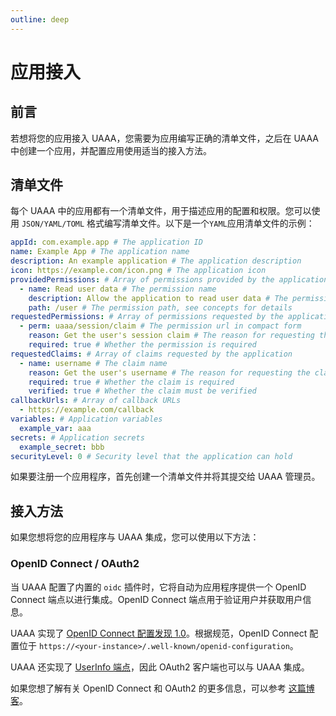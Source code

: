 ```yaml
---
outline: deep
---
```


# 应用接入

## 前言

若想将您的应用接入 UAAA，您需要为应用编写正确的清单文件，之后在 UAAA 中创建一个应用，并配置应用使用适当的接入方法。

## 清单文件

<!-- Every application in UAAA has a manifest that describes the application's configuration and permissions. You can write the manifest in `JSON/YAML/TOML` format. Here is an example of an application manifest: -->

每个 UAAA 中的应用都有一个清单文件，用于描述应用的配置和权限。您可以使用 `JSON/YAML/TOML` 格式编写清单文件。以下是一个`YAML`应用清单文件的示例：

```yaml
appId: com.example.app # The application ID
name: Example App # The application name
description: An example application # The application description
icon: https://example.com/icon.png # The application icon
providedPermissions: # Array of permissions provided by the application
  - name: Read user data # The permission name
    description: Allow the application to read user data # The permission description
    path: /user # The permission path, see concepts for details
requestedPermissions: # Array of permissions requested by the application
  - perm: uaaa/session/claim # The permission url in compact form
    reason: Get the user's session claim # The reason for requesting the permission
    required: true # Whether the permission is required
requestedClaims: # Array of claims requested by the application
  - name: username # The claim name
    reason: Get the user's username # The reason for requesting the claim
    required: true # Whether the claim is required
    verified: true # Whether the claim must be verified
callbackUrls: # Array of callback URLs
  - https://example.com/callback
variables: # Application variables
  example_var: aaa
secrets: # Application secrets
  example_secret: bbb
securityLevel: 0 # Security level that the application can hold
```

如果要注册一个应用程序，首先创建一个清单文件并将其提交给 UAAA 管理员。

## 接入方法

如果您想将您的应用程序与 UAAA 集成，您可以使用以下方法：

### OpenID Connect / OAuth2

当 UAAA 配置了内置的 `oidc` 插件时，它将自动为应用程序提供一个 OpenID Connect 端点以进行集成。OpenID Connect 端点用于验证用户并获取用户信息。

UAAA 实现了 [OpenID Connect 配置发现 1.0](https://openid.net/specs/openid-connect-discovery-1_0.html#ProviderConfig)。根据规范，OpenID Connect 配置位于 `https://<your-instance>/.well-known/openid-configuration`。

UAAA 还实现了 [UserInfo 端点](https://openid.net/specs/openid-connect-core-1_0.html#UserInfo)，因此 OAuth2 客户端也可以与 UAAA 集成。

如果您想了解有关 OpenID Connect 和 OAuth2 的更多信息，可以参考 [这篇博客](https://www.authing.cn/blog/558)。
